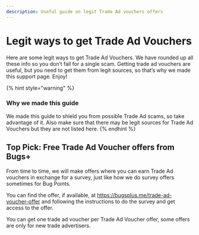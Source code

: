 ```yaml
---
description: Useful guide on legit Trade Ad vouchers offers
---
```


# Legit ways to get Trade Ad Vouchers

Here are some legit ways to get Trade Ad Vouchers. We have rounded up all these info so you don’t fall for a single scam. Getting trade ad vouchers are useful, but you need to get them from legit sources, so that’s why we made this support page. Enjoy!

{% hint style="warning" %}
### Why we made this guide

We made this guide to shield you from possible Trade Ad scams, so take advantage of it. Also make sure that there may be legit sources for Trade Ad Vouchers but they are not listed here.
{% endhint %}

## Top Pick: Free Trade Ad Voucher offers from Bugs+

From time to time, we will make offers where you can earn Trade Ad vouchers in exchange for a survey, just like how we do survey offers sometimes for Bug Points.&#x20;

You can find the offer, if available, at https://bugsplus.me/trade-ad-voucher-offer and following the instructions to do the survey and get access to the offer.

You can get one trade ad voucher per Trade Ad Voucher offer, some offers are only for new trade advertisers.

##
